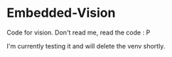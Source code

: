 # Embedded-Vision
Code for vision. Don't read me, read the code : P

I'm currently testing it and will delete the venv shortly.
